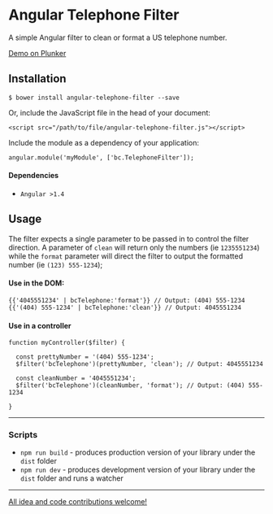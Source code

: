 # Angular Telephone Filter

A simple Angular filter to clean or format a US telephone number.

[Demo on Plunker](http://plnkr.co/edit/b4rY7K?p=preview)


## Installation

```
$ bower install angular-telephone-filter --save
```

Or, include the JavaScript file in the head of your document:

```
<script src="/path/to/file/angular-telephone-filter.js"></script>
```

Include the module as a dependency of your application:

```
angular.module('myModule', ['bc.TelephoneFilter']);
```


#### Dependencies

- `Angular >1.4`


## Usage

The filter expects a single parameter to be passed in to control the filter direction. A parameter
of `clean` will return only the numbers (ie `1235551234`) while the `format` parameter will direct
the filter to output the formatted number (ie `(123) 555-1234`);

#### Use in the DOM:

```
{{'4045551234' | bcTelephone:'format'}} // Output: (404) 555-1234
{{'(404) 555-1234' | bcTelephone:'clean'}} // Output: 4045551234
```

#### Use in a controller

```
function myController($filter) {

  const prettyNumber = '(404) 555-1234';
  $filter('bcTelephone')(prettyNumber, 'clean'); // Output: 4045551234

  const cleanNumber = '4045551234';
  $filter('bcTelephone')(cleanNumber, 'format'); // Output: (404) 555-1234

}
```


- - -


### Scripts

* `npm run build` - produces production version of your library under the `dist` folder
* `npm run dev` - produces development version of your library under the `dist` folder and runs a
    watcher


- - -


[All idea and code contributions
welcome!](https://github.com/benjamincharity/angular-telephone-filter/issues)

